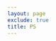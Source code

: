 ```yaml
---
layout: page
exclude: true
title: PS
---
```



<!--stackedit_data:
eyJoaXN0b3J5IjpbLTIwMDc4MzM2MDJdfQ==
-->